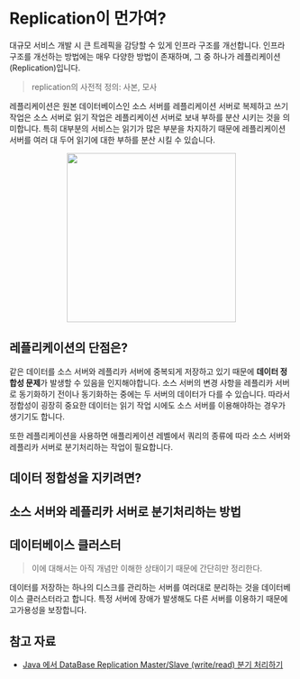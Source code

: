 # Replication이 먼가여?

대규모 서비스 개발 시 큰 트레픽을 감당할 수 있게 인프라 구조를 개선합니다. 인프라 구조를 개선하는 방법에는 매우 다양한 방법이 존재하며, 그 중 하나가 레플리케이션(Replication)입니다. 

> replication의 사전적 정의: 사본, 모사

레플리케이션은 원본 데이터베이스인 소스 서버를 레플리케이션 서버로 복제하고 쓰기 작업은 소스 서버로 읽기 작업은 레플리케이션 서버로 보내 부하를 분산 시키는 것을 의미합니다. 특히 대부분의 서비스는 읽기가 많은 부분을 차지하기 때문에 레플리케이션 서버를 여러 대 두어 읽기에 대한 부하를 분산 시킬 수 있습니다. 

<p align="center">
    <img width="300px" src="https://user-images.githubusercontent.com/45311765/205485658-abf37446-eb39-4766-a350-aa81159948b0.jpg">
</p>

## 레플리케이션의 단점은?

같은 데이터를 소스 서버와 레플리카 서버에 중복되게 저장하고 있기 때문에 **데이터 정합성 문제**가 발생할 수 있음을 인지해야합니다. 소스 서버의 변경 사항을 레플리카 서버로 동기화하기 전이나 동기화하는 중에는 두 서버의 데이터가 다를 수 있습니다. 따라서 정합성이 굉장히 중요한 데이터는 읽기 작업 시에도 소스 서버를 이용해야하는 경우가 생기기도 합니다. 

또한 레플리케이션을 사용하면 애플리케이션 레벨에서 쿼리의 종류에 따라 소스 서버와 레플리카 서버로 분기처리하는 작업이 필요합니다. 

## 데이터 정합성을 지키려면?

## 소스 서버와 레플리카 서버로 분기처리하는 방법

## 데이터베이스 클러스터

> 이에 대해서는 아직 개념만 이해한 상태이기 때문에 간단히만 정리한다.

데이터를 저장하는 하나의 디스크를 관리하는 서버를 여러대로 분리하는 것을 데이터베이스 클러스터라고 합니다. 특정 서버에 장애가 발생해도 다른 서버를 이용하기 때문에 고가용성을 보장합니다.  

## 참고 자료

- [Java 에서 DataBase Replication Master/Slave (write/read) 분기 처리하기](http://kwon37xi.egloos.com/m/5364167)
